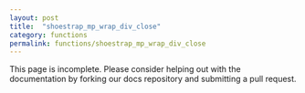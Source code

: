 ```yaml
---
layout: post
title:  "shoestrap_mp_wrap_div_close"
category: functions
permalink: functions/shoestrap_mp_wrap_div_close
---
```


This page is incomplete. Please consider helping out with the documentation by forking our docs repository and submitting a pull request.